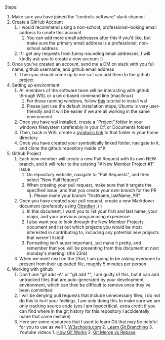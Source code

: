 Steps:

1. Make sure you have joined the “controls-software” slack channel
2. Create a GitHub Account
	1. I would recommend using a non-school, professional-looking email address to create this account
		1. You can add more email addresses after this if you’d like, but make sure the primary email address is a professional, non-school address
	2. If I get any requests from funny-sounding email addresses, I will kindly ask you to create a new account :)
3. Once you've created an account, send me a DM on slack with you full name, github username, and github email address
	1. Then you should come up to me so I can add them to the github project
4. Setting up environment
	1. All members of the software team will be interacting with github through WSL or a unix-based command line (mac/linux)
		1. For those running windows, follow [this](https://learn.microsoft.com/en-us/windows/wsl/install) tutorial to install wsl
		2. Please just use the default installation steps, Ubuntu is very user-friendly and it will be easier if we are all working in the same environment
	3. Once you have wsl installed, create a “Project” folder in your windows filesystem (preferably in your C:\ or Documents folder)
	4. Then, back in WSL create a [symbolic link](https://www.howtogeek.com/287014/how-to-create-and-use-symbolic-links-aka-symlinks-on-linux/) to that folder in your home directory
	5. Once you have created your symbolically linked folder, navigate to it, and clone the github repository inside of it
5. Github Project
	1. Each new member will create a new Pull Request with its own NEW branch, and it will refer to the existing "# New Member Project #1" issue
		1. On repository website, navigate to "Pull Requests", and then select "New Pull Request"
		2. When creating your pull request, make sure that it targets the specified issue, and that you create your own branch for the PR
			1. Please name your branch "firstName_lastName_PR"
	2. Once you have created your pull request, create a new Markdown document (preferably using [Obsidian](https://obsidian.md/download) ;) ) 
		1. In this document, I want you to list your first and last name, your major, and your previous programming experience
		2. I also want you to look through the New Member Projects document and list out which projects you would be most interested in contributing to, including any potential new projects that weren't listed!
		3. Formatting isn't super important, just make it pretty, and remember that you will be presenting from this document at next monday's meeting! (the 23rd)
	3. When we meet next on the 23rd, I am going to be asking everyone to present from their uploaded file, roughly 5 minutes per person
6. Working with github
	1. Don’t use “git add -A" or "git add \*", I am guilty of this, but it can add untracked files that are auto-generated by your development environment, which can then be difficult to remove once they’ve been committed
	2. I will be denying pull requests that include unnecessary files, I do not do this to hurt your feelings, I am only doing this to make sure we are only tracking source code (yes I am hypocritical, extra credit if you can find where in the git history for this repository I accidentally made that same mistake)
	3. Here are some resources that I used to learn Git that may be helpful for you to use as well
			1. [W3schools.com](https://www.w3schools.com/git/default.asp)
			2. [Learn Git Branching](https://learngitbranching.js.org/)
			3. Youtube videos
				1. [How Git Works](https://www.youtube.com/watch?v=e9lnsKot_SQ)
				2. [Git Merge vs Rebase](https://www.youtube.com/watch?v=0chZFIZLR_0)
